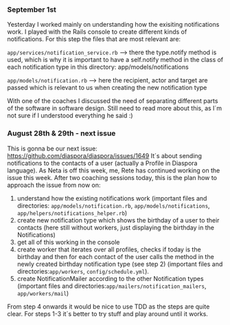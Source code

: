 
### September 1st ###
Yesterday I worked mainly on understanding how the exisiting notifications work. I played with the Rails console to create different kinds of notifications. For this step the files that are most relevant are:

`app/services/notification_service.rb` --> there the type.notify method is used, which is why it is important to have a self.notify method in the class of each notification type in this directory: app/models/notifications

`app/models/notification.rb` --> here the recipient, actor and target are passed which is relevant to us when creating the new notification type

With one of the coaches I discussed the need of separating different parts of the software in software design. Still need to read more about this, as I´m not sure if I understood everything he said :)


### August 28th & 29th - next issue ###
This is gonna be our next issue: https://github.com/diaspora/diaspora/issues/1649
It´s about sending notifications to the contacts of a user (actually a Profile in Diaspora language).
As Neta is off this week, me, Rete has continued working on the issue this week.
After two coaching sessions today, this is the plan how to approach the issue from now on:

1. understand how the existing notifications work (important files and directories: `app/models/notification.rb`, `app/models/notifications`, `app/helpers/notifications_helper.rb`)
2. create new notification type which shows the birthday of a user to their contacts (here still without workers, just displaying the birthday in the Notifications)
3. get all of this working in the console
4. create worker that iterates over all profiles, checks if today is the birthday and then for each contact of the user calls the method in the newly created birthday notification type (see step 2) (important files and directories:`app/workers`, `config/schedule.yml`).
5. create NotificationMailer according to the other Notification types (important files and directories:`app/mailers/notification_mailers`, `app/workers/mail`)

From step 4 onwards it would be nice to use TDD as the steps are quite clear. For steps 1-3 it´s better to try stuff and play around until it works.
